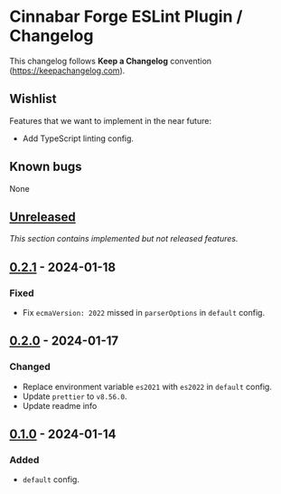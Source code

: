 # Cinnabar Forge ESLint Plugin / Changelog

This changelog follows **Keep a Changelog** convention (<https://keepachangelog.com>).

## Wishlist

Features that we want to implement in the near future:

- Add TypeScript linting config.

## Known bugs

None

## [Unreleased]

_This section contains implemented but not released features._

## [0.2.1] - 2024-01-18

### Fixed

- Fix `ecmaVersion: 2022` missed in `parserOptions` in `default` config.

## [0.2.0] - 2024-01-17

### Changed

- Replace environment variable `es2021` with `es2022` in `default` config.
- Update `prettier` to `v8.56.0`.
- Update readme info

## [0.1.0] - 2024-01-14

### Added

- `default` config.

[unreleased]: https://github.com/cinnabar-forge/eslint-plugin/compare/v0.2.1...HEAD
[0.2.1]: https://github.com/cinnabar-forge/eslint-plugin/releases/tag/v0.2.1
[0.2.0]: https://github.com/cinnabar-forge/eslint-plugin/releases/tag/v0.2.0
[0.1.0]: https://github.com/cinnabar-forge/eslint-plugin/releases/tag/v0.1.0
